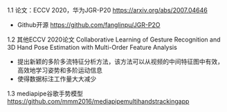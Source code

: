 1.1 论文：ECCV 2020，华为JGR-P20 https://arxiv.org/abs/2007.04646

- Github开源 https://github.com/fanglinpu/JGR-P2O

1.2 其他ECCV 2020论文 Collaborative Learning of Gesture Recognition and 3D Hand Pose Estimation with Multi-Order Feature Analysis

- 提出新颖的多阶多流特征分析方法，该方法可以从视频的中间特征图中有效，高效地学习姿势和多阶运动信息
- 使得数据标注工作量大大减少

1.3 mediapipe谷歌手势模型 https://github.com/mmm2016/mediapipemultihandstrackingapp